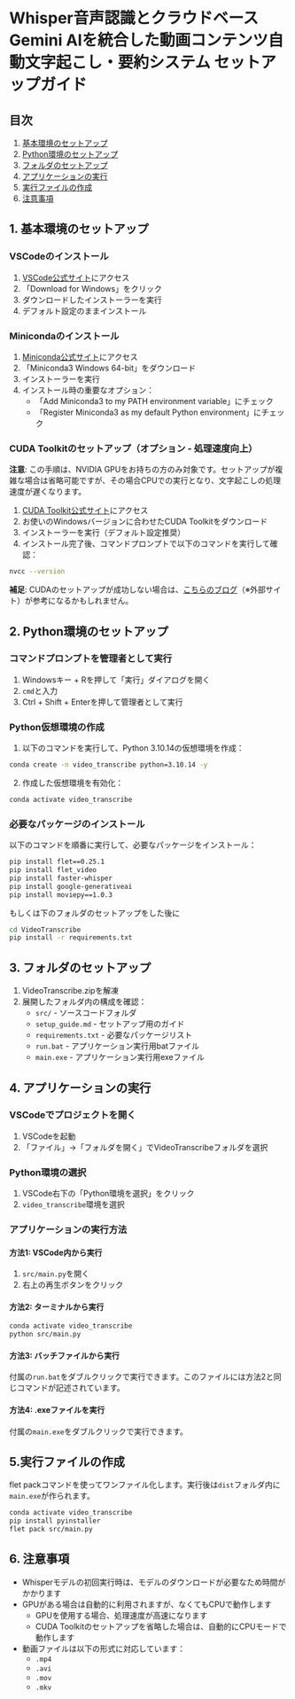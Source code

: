 # Whisper音声認識とクラウドベースGemini AIを統合した動画コンテンツ自動文字起こし・要約システム セットアップガイド

## 目次

1. [基本環境のセットアップ](#1-基本環境のセットアップ)
2. [Python環境のセットアップ](#2-python環境のセットアップ)
3. [フォルダのセットアップ](#3-フォルダのセットアップ)
4. [アプリケーションの実行](#4-アプリケーションの実行)
5. [実行ファイルの作成](#5-実行ファイルの作成)
6. [注意事項](#6-注意事項)

## 1. 基本環境のセットアップ

### VSCodeのインストール

1. [VSCode公式サイト](https://code.visualstudio.com/)にアクセス
2. 「Download for Windows」をクリック
3. ダウンロードしたインストーラーを実行
4. デフォルト設定のままインストール

### Minicondaのインストール

1. [Miniconda公式サイト](https://docs.anaconda.com/miniconda/)にアクセス
2. 「Miniconda3 Windows 64-bit」をダウンロード
3. インストーラーを実行
4. インストール時の重要なオプション：
   - 「Add Miniconda3 to my PATH environment variable」にチェック
   - 「Register Miniconda3 as my default Python environment」にチェック

### CUDA Toolkitのセットアップ（オプション - 処理速度向上）

**注意**: この手順は、NVIDIA GPUをお持ちの方のみ対象です。セットアップが複雑な場合は省略可能ですが、その場合CPUでの実行となり、文字起こしの処理速度が遅くなります。

1. [CUDA Toolkit公式サイト](https://developer.nvidia.com/cuda-downloads)にアクセス
2. お使いのWindowsバージョンに合わせたCUDA Toolkitをダウンロード
3. インストーラーを実行（デフォルト設定推奨）
4. インストール完了後、コマンドプロンプトで以下のコマンドを実行して確認：
```bash
nvcc --version
```

**補足**: CUDAのセットアップが成功しない場合は、[こちらのブログ](https://note.com/hcanadli12345/n/nb8cf59ca2596)（※外部サイト）が参考になるかもしれません。

## 2. Python環境のセットアップ

### コマンドプロンプトを管理者として実行

1. Windowsキー + Rを押して「実行」ダイアログを開く
2. `cmd`と入力
3. Ctrl + Shift + Enterを押して管理者として実行

### Python仮想環境の作成

1. 以下のコマンドを実行して、Python 3.10.14の仮想環境を作成：
```bash
conda create -n video_transcribe python=3.10.14 -y
```

2. 作成した仮想環境を有効化：
```bash
conda activate video_transcribe
```

### 必要なパッケージのインストール

以下のコマンドを順番に実行して、必要なパッケージをインストール：

```bash
pip install flet==0.25.1
pip install flet_video
pip install faster-whisper
pip install google-generativeai
pip install moviepy==1.0.3
```

もしくは下のフォルダのセットアップをした後に

```bash
cd VideoTranscribe
pip install -r requirements.txt
```

## 3. フォルダのセットアップ

1. VideoTranscribe.zipを解凍
2. 展開したフォルダ内の構成を確認：
   - `src/` - ソースコードフォルダ
   - `setup_guide.md` - セットアップ用のガイド
   - `requirements.txt` - 必要なパッケージリスト
   - `run.bat` - アプリケーション実行用batファイル
   - `main.exe` - アプリケーション実行用exeファイル

## 4. アプリケーションの実行

### VSCodeでプロジェクトを開く

1. VSCodeを起動
2. 「ファイル」→「フォルダを開く」でVideoTranscribeフォルダを選択

### Python環境の選択

1. VSCode右下の「Python環境を選択」をクリック
2. `video_transcribe`環境を選択

### アプリケーションの実行方法

#### 方法1: VSCode内から実行
1. `src/main.py`を開く
2. 右上の再生ボタンをクリック

#### 方法2: ターミナルから実行
```bash
conda activate video_transcribe
python src/main.py
```

#### 方法3: バッチファイルから実行
付属の`run.bat`をダブルクリックで実行できます。このファイルには方法2と同じコマンドが記述されています。

#### 方法4: .exeファイルを実行
付属の`main.exe`をダブルクリックで実行できます。

## 5.実行ファイルの作成
flet packコマンドを使ってワンファイル化します。実行後は`dist`フォルダ内に`main.exe`が作られます。
```bash
conda activate video_transcribe
pip install pyinstaller
flet pack src/main.py
```

## 6. 注意事項

- Whisperモデルの初回実行時は、モデルのダウンロードが必要なため時間がかかります
- GPUがある場合は自動的に利用されますが、なくてもCPUで動作します
  - GPUを使用する場合、処理速度が高速になります
  - CUDA Toolkitのセットアップを省略した場合は、自動的にCPUモードで動作します
- 動画ファイルは以下の形式に対応しています：
  - `.mp4`
  - `.avi`
  - `.mov`
  - `.mkv`
